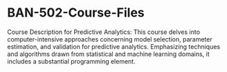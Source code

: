 # BAN-502-Course-Files
Course Description for Predictive Analytics: This course delves into computer-intensive approaches concerning model selection, parameter estimation, and validation for predictive analytics. Emphasizing techniques and algorithms drawn from statistical and machine learning domains, it includes a substantial programming element.

